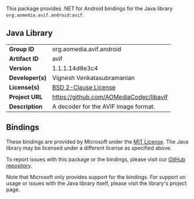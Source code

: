This package provides .NET for Android bindings for the Java library `org.aomedia.avif.android:avif`.

## Java Library

| | |
|-|-|
| **Group ID** | org.aomedia.avif.android |
| **Artifact ID** | avif |
| **Version** | 1.1.1.14d8e3c4 |
| **Developer(s)** | Vignesh Venkatasubramanian |
| **License(s)** | [BSD 2-Clause License](https://github.com/AOMediaCodec/libavif/blob/master/LICENSE) |
| **Project URL** | https://github.com/AOMediaCodec/libavif |
| **Description** | A decoder for the AVIF image format. |

## Bindings

These bindings are provided by Microsoft under the [MIT License](https://opensource.org/licenses/MIT). The Java
library may be licensed under a different license as specified above.

To report issues with this package or the bindings, please visit our [GitHub repository](https://aka.ms/android-libraries).

Note that Microsoft only provides support for the bindings. For support on
usage or issues with the Java library itself, please visit the library's project page.
